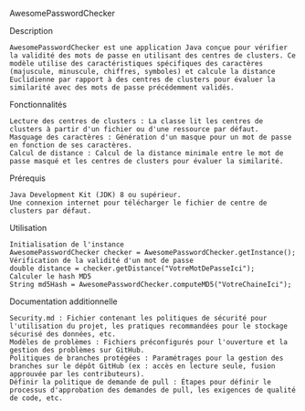 AwesomePasswordChecker

Description

    AwesomePasswordChecker est une application Java conçue pour vérifier la validité des mots de passe en utilisant des centres de clusters. Ce modèle utilise des caractéristiques spécifiques des caractères (majuscule, minuscule, chiffres, symboles) et calcule la distance Euclidienne par rapport à des centres de clusters pour évaluer la similarité avec des mots de passe précédemment validés.

Fonctionnalités

    Lecture des centres de clusters : La classe lit les centres de clusters à partir d'un fichier ou d'une ressource par défaut.
    Masquage des caractères : Génération d'un masque pour un mot de passe en fonction de ses caractères.
    Calcul de distance : Calcul de la distance minimale entre le mot de passe masqué et les centres de clusters pour évaluer la similarité.

Prérequis

    Java Development Kit (JDK) 8 ou supérieur.
    Une connexion internet pour télécharger le fichier de centre de clusters par défaut.

Utilisation

    Initialisation de l'instance
    AwesomePasswordChecker checker = AwesomePasswordChecker.getInstance();
    Vérification de la validité d'un mot de passe
    double distance = checker.getDistance("VotreMotDePasseIci");
    Calculer le hash MD5
    String md5Hash = AwesomePasswordChecker.computeMD5("VotreChaineIci");

Documentation additionnelle

    Security.md : Fichier contenant les politiques de sécurité pour l'utilisation du projet, les pratiques recommandées pour le stockage sécurisé des données, etc.
    Modèles de problèmes : Fichiers préconfigurés pour l'ouverture et la gestion des problèmes sur GitHub.
    Politiques de branches protégées : Paramétrages pour la gestion des branches sur le dépôt GitHub (ex : accès en lecture seule, fusion approuvée par les contributeurs).
    Définir la politique de demande de pull : Étapes pour définir le processus d'approbation des demandes de pull, les exigences de qualité de code, etc.

